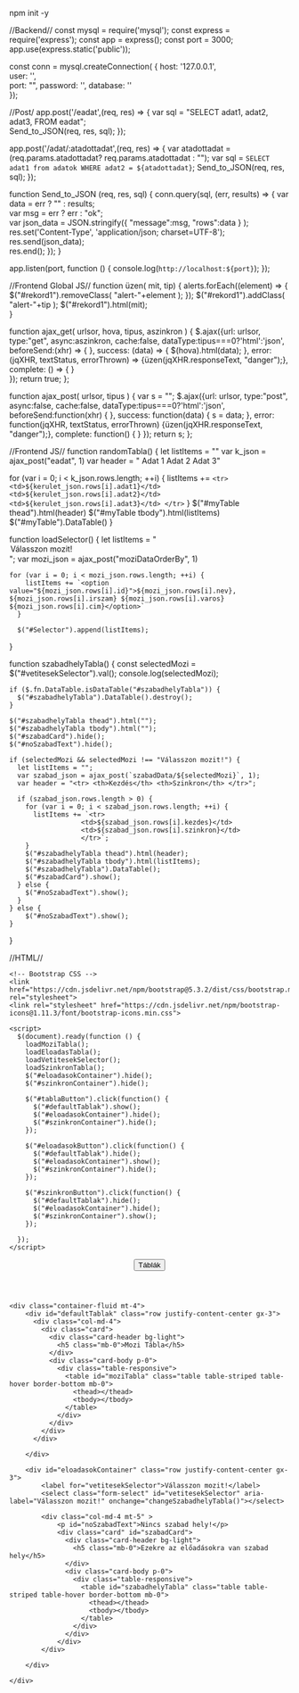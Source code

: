 npm init -y

//Backend//
const mysql = require('mysql');
const express = require('express');
const app    = express();
const port   = 3000;
app.use(express.static('public'));       

const conn = mysql.createConnection( {
  host: '127.0.0.1',          
  user: '',                
  port: "",
  password: '',
  database: ''    
});

//Post/
app.post('/eadat',(req, res) => {
  var sql = "SELECT adat1, adat2, adat3, FROM eadat";  
  Send_to_JSON(req, res, sql);
});

app.post('/adat/:atadottadat',(req, res) => {
  var atadottadat = (req.params.atadottadat? req.params.atadottadat : "");
  var sql = `SELECT adat1 from adatok WHERE adat2 = ${atadottadat}`;
  Send_to_JSON(req, res, sql);
});

function Send_to_JSON (req, res, sql) {
  conn.query(sql, (err, results) => 
  {
      var data = err ? "" : results;           
      var msg =  err ? err : "ok";            
      var json_data = JSON.stringify({ "message":msg, "rows":data } ); 
      res.set('Content-Type', 'application/json; charset=UTF-8');       
      res.send(json_data);  
      res.end();
  }); 
}

app.listen(port, function () { console.log(`http://localhost:${port}`); });

//Frontend Global JS//
function üzen( mit, tip)
{
  alerts.forEach((element) => { $("#rekord1").removeClass( "alert-"+element ); });
  $("#rekord1").addClass( "alert-"+tip );
  $("#rekord1").html(mit);    
}

function ajax_get( urlsor, hova, tipus, aszinkron ) {
  $.ajax({url: urlsor, type:"get", async:aszinkron, cache:false, dataType:tipus===0?'html':'json',
      beforeSend:(xhr)   => {  },
      success:   (data)  => { $(hova).html(data); },
      error:     (jqXHR, textStatus, errorThrown) => {üzen(jqXHR.responseText, "danger");},
      complete:  ()      => {  }  
  });
  return true;
};

function ajax_post( urlsor, tipus  ) {
  var s = "";
  $.ajax({url: urlsor, type:"post", async:false, cache:false, dataType:tipus===0?'html':'json',
      beforeSend:function(xhr)   {  },
      success:   function(data)  { s = data; },
      error:     function(jqXHR, textStatus, errorThrown) {üzen(jqXHR.responseText, "danger");},
      complete:  function()      {  }
  });
  return s;
};  

//Frontend JS//
function randomTabla() {
  let listItems = ""
  var k_json = ajax_post("eadat", 1)
  var header = "<tr> <th>Adat 1</th>   <th>Adat 2</th>    <th>Adat 3</th>"

  for (var i = 0; i < k_json.rows.length; ++i) {
    listItems += `<tr> 
                <td>${kerulet_json.rows[i].adat1}</td> 
                <td>${kerulet_json.rows[i].adat2}</td>  
                <td>${kerulet_json.rows[i].adat3}</td>
                </tr>`
  }
  $("#myTable thead").html(header)
  $("#myTable tbody").html(listItems)
  $("#myTable").DataTable()
}


function loadSelector()
{
    let listItems = "<option selected >Válasszon mozit!</option>";
    var mozi_json = ajax_post("moziDataOrderBy", 1)

    for (var i = 0; i < mozi_json.rows.length; ++i) {
        listItems += `<option value="${mozi_json.rows[i].id}">${mozi_json.rows[i].nev}, ${mozi_json.rows[i].irszam} ${mozi_json.rows[i].varos} ${mozi_json.rows[i].cim}</option>`
      }
    
      $("#Selector").append(listItems);
}

function szabadhelyTabla() {
    const selectedMozi = $("#vetitesekSelector").val();
    console.log(selectedMozi);
    
    if ($.fn.DataTable.isDataTable("#szabadhelyTabla")) {
      $("#szabadhelyTabla").DataTable().destroy();
    }
  
    $("#szabadhelyTabla thead").html("");
    $("#szabadhelyTabla tbody").html("");
    $("#szabadCard").hide();
    $("#noSzabadText").hide();

    if (selectedMozi && selectedMozi !== "Válasszon mozit!") {
      let listItems = "";
      var szabad_json = ajax_post(`szabadData/${selectedMozi}`, 1);
      var header = "<tr> <th>Kezdés</th> <th>Szinkron</th> </tr>";
        
      if (szabad_json.rows.length > 0) {
        for (var i = 0; i < szabad_json.rows.length; ++i) {
          listItems += `<tr> 
                      <td>${szabad_json.rows[i].kezdes}</td> 
                      <td>${szabad_json.rows[i].szinkron}</td>  
                      </tr>`;
        }
        $("#szabadhelyTabla thead").html(header);
        $("#szabadhelyTabla tbody").html(listItems);
        $("#szabadhelyTabla").DataTable();
        $("#szabadCard").show();
      } else {
        $("#noSzabadText").show();
      }
    } else {
        $("#noSzabadText").show();
    }
}

//HTML//
<!DOCTYPE html>
<html>
<head>
    <title>asd</title>
    <meta charset="utf-8">
    <meta name="viewport" content="width=device-width, initial-scale=1">

    <!-- Bootstrap CSS -->
    <link href="https://cdn.jsdelivr.net/npm/bootstrap@5.3.2/dist/css/bootstrap.min.css" rel="stylesheet">
    <link rel="stylesheet" href="https://cdn.jsdelivr.net/npm/bootstrap-icons@1.11.3/font/bootstrap-icons.min.css">

    <script>
      $(document).ready(function () {
        loadMoziTabla();
        loadEloadasTabla();
        loadVetitesekSelector();
        loadSzinkronTabla();
        $("#eloadasokContainer").hide();
        $("#szinkronContainer").hide();

        $("#tablaButton").click(function() {
          $("#defaultTablak").show();
          $("#eloadasokContainer").hide();
          $("#szinkronContainer").hide();
        });
        
        $("#eloadasokButton").click(function() {
          $("#defaultTablak").hide();
          $("#eloadasokContainer").show();
          $("#szinkronContainer").hide();
        });
        
        $("#szinkronButton").click(function() {
          $("#defaultTablak").hide();
          $("#eloadasokContainer").hide();
          $("#szinkronContainer").show();
        });

      });
    </script>
</head>
<body>
    <header>
        <nav class="navbar navbar-expand-lg navbar-primary bg-light">
            <div class="container-fluid">
                <div id="navbarNav">
                    <button type="button" class="btn btn-primary btn-lg" id="tablaButton">Táblák</button>
                </div>
            </div>
        </nav>
    </header>

    <div class="container-fluid mt-4">
        <div id="defaultTablak" class="row justify-content-center gx-3">
          <div class="col-md-4">
            <div class="card">
              <div class="card-header bg-light">
                <h5 class="mb-0">Mozi Tábla</h5>
              </div>
              <div class="card-body p-0">
                <div class="table-responsive">
                  <table id="moziTabla" class="table table-striped table-hover border-bottom mb-0">
                    <thead></thead>
                    <tbody></tbody>
                  </table>
                </div>
              </div>
            </div>
          </div>

        </div>

        <div id="eloadasokContainer" class="row justify-content-center gx-3">
            <label for="vetitesekSelector">Válasszon mozit!</label>
            <select class="form-select" id="vetitesekSelector" aria-label="Válasszon mozit!" onchange="changeSzabadhelyTabla()"></select>

            <div class="col-md-4 mt-5" >
                <p id="noSzabadText">Nincs szabad hely!</p>
                <div class="card" id="szabadCard">
                  <div class="card-header bg-light">
                    <h5 class="mb-0">Ezekre az előadásokra van szabad hely</h5>
                  </div>
                  <div class="card-body p-0">
                    <div class="table-responsive">
                      <table id="szabadhelyTabla" class="table table-striped table-hover border-bottom mb-0">
                        <thead></thead>
                        <tbody></tbody>
                      </table>
                    </div>
                  </div>
                </div>
            </div>

        </div>

    </div>
</body>
</html>
